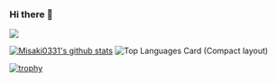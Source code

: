 ### Hi there 👋
![](https://komarev.com/ghpvc/?username=Misaki0331)

[![Misaki0331's github stats](https://github-readme-stats.vercel.app/api?username=Misaki0331&count_private=true)](https://github.com/anuraghazra/github-readme-stats) ![Top Languages Card (Compact layout)](https://github-readme-stats.vercel.app/api/top-langs/?username=Misaki0331&layout=compact)

[![trophy](https://github-profile-trophy.vercel.app/?username=Misaki0331&theme=monokai&margin-w=15)](https://github.com/ryo-ma/github-profile-trophy)


<!--
**Misaki0331/Misaki0331** is a ✨ _special_ ✨ repository because its `README.md` (this file) appears on your GitHub profile.

Here are some ideas to get you started:

- 🔭 I’m currently working on ...
- 🌱 I’m currently learning ...
- 👯 I’m looking to collaborate on ...
- 🤔 I’m looking for help with ...
- 💬 Ask me about ...
- 📫 How to reach me: ...
- 😄 Pronouns: ...
- ⚡ Fun fact: ...
-->
